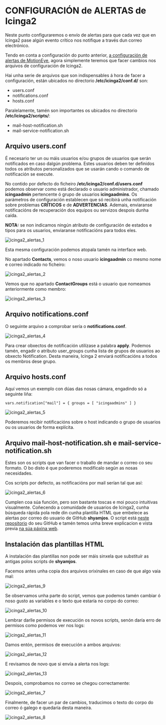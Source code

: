 # CONFIGURACIÓN de ALERTAS de Icinga2

Neste punto configuraremos o envío de alertas para que cada vez que en Icinga2 pase algún evento crítico nos notifique a través dun correo electrónico.

Tendo en conta a configuración do punto anterior, [a configuración de alertas de MotionEye](/doc/documentacion/motioneye_alertas.md), agora simplemente teremos que facer cambios nos arquivos de configuración de Icinga2.

Hai unha serie de arquivos que son indispensables á hora de facer a configuración, están ubicados no directorio **/etc/icinga2/conf.d/** son:

- users.conf
- notifications.conf
- hosts.conf

Paralelamente, tamén son importantes os ubicados no directorio **/etc/icinga2/scripts/**:

- mail-host-notification.sh
- mail-service-notification.sh

## Arquivo users.conf

É necesario ter un ou máis usuarios e/ou grupos de usuarios que serán notificados en caso dalgún problema. Estes usuarios deben ter definidos todos os atributos personalizados que se usarán cando o comando de notificación se execute.

No contido por defecto do ficheiro **/etc/icinga2/conf.d/users.conf** podemos observar como está declarado o usuario administrador, chamado **icingaadmin** pertencente ó grupo de usuarios **icingaadmins**. Os parámetros de configuración establecen que só recibirá unha notificación sobre problemas **CRÍTICOS** e de **ADVERTENCIAS**. Ademais, enviaranse notificacións de recuperación dos equipos ou servizos despois dunha caída. 

**NOTA:** se non indicamos ningún atributo de configuración de estados e tipos para os usuarios, enviaranse notificacións para todos eles.

![icinga2_alertas_1](doc/img/icinga2_alertas_images/1.PNG)

Esta mesma configuración podemos atopala tamén na interface web.

No apartado **Contacts**, vemos o noso usuario **icingaadmin** co mesmo nome e correo indicado no ficheiro:

![icinga2_alertas_2](doc/img/icinga2_alertas_images/2.PNG)

Vemos que no apartado **ContactGroups** está o usuario que nomeamos anteriormente como membro:

![icinga2_alertas_3](doc/img/icinga2_alertas_images/3.PNG)

## Arquivo notifications.conf

O seguinte arquivo a comprobar sería o **notifications.conf**. 

![icinga2_alertas_4](doc/img/icinga2_alertas_images/4.PNG)

Para crear obxectos de notificación utilízase a palabra **apply**. Podemos tamén, engadir o atributo user_groups cunha lista de grupos de usuarios ao obxecto Notification. Desta maneira, Icinga 2 enviará notificacións a todos os membros dese grupo. 

## Arquivo hosts.conf

Aquí vemos un exemplo con dúas das nosas cámara, engadindo só a seguinte liña:

`vars.notification["mail"] = {
    groups = [ "icingaadmins" ]
  }`

![icinga2_alertas_5](doc/img/icinga2_alertas_images/5.PNG)

Poderemos recibir notificacións sobre o host indicando o grupo de usuarios ou os usuarios de forma explícita.

## Arquivo mail-host-notification.sh e mail-service-notification.sh

Estes son os scripts que van facer o traballo de mandar o correo co seu formato. O bo disto é que poderemos modificalo según as nosas necesidades.

Cos scripts por defecto, as notificacións por mail serían tal que así:

![icinga2_alertas_6](doc/img/icinga2_alertas_images/6.PNG)

Cumplen coa súa función, pero son bastante toscas e moi pouco intuitivas visualmente. Coñecendo a comunidade de usuarios de Icinga2, cunha búsqueda rápida pola rede din cunha plantilla HTML que embelece as alertas por correo do usuario de GitHub **shyamjos**. O script está [neste repositorio](https://github.com/shyamjos/HTML-email-template-for-Icinga-2) do seu GitHub e tamén temos unha breve explicacion e vista previa [na súa páxina web](https://shyamjos.com/icinga2-html-template/).

## Instalación das plantillas HTML

A instalación das plantillas non pode ser máis sinxela que substituír as antigas polos scripts de **shyamjos**. 

Facemos antes unha copia dos arquivos orixinales en caso de que algo vaia mal:

![icinga2_alertas_9](doc/img/icinga2_alertas_images/9.PNG)

Se observamos unha parte do script, vemos que podemos tamén cambiar ó noso gusto as variables e o texto que estaría no corpo do correo:

![icinga2_alertas_10](doc/img/icinga2_alertas_images/10.PNG)

Lembrar darlle permisos de execución os novos scripts, senón daría erro de permisos como podemos ver nos logs:

![icinga2_alertas_11](doc/img/icinga2_alertas_images/11.PNG)

Damos entón, permisos de execución a ambos arquivos:

![icinga2_alertas_12](doc/img/icinga2_alertas_images/12.PNG)

E revisamos de novo que si envía a alerta nos logs:

![icinga2_alertas_13](doc/img/icinga2_alertas_images/13.PNG)

Despois, comprobamos no correo se chegou correctamente:

![icinga2_alertas_7](doc/img/icinga2_alertas_images/7.PNG)

Finalmente, de facer un par de cambios, traducimos o texto do corpo do correo ó galego e quedaría desta maneira.

![icinga2_alertas_8](doc/img/icinga2_alertas_images/8.PNG)
